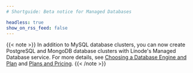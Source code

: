 ```yaml
---
# Shortguide: Beta notice for Managed Databases

headless: true
show_on_rss_feed: false
---
```


{{< note >}}
In addition to MySQL database clusters, you can now create PostgreSQL and MongoDB database clusters with Linode's Managed Database service. For more details, see [Choosing a Database Engine and Plan](/docs/products/databases/managed-databases/guides/database-engines/) and [Plans and Pricing](/docs/products/databases/managed-databases/#plans-and-pricing).
{{< /note >}}